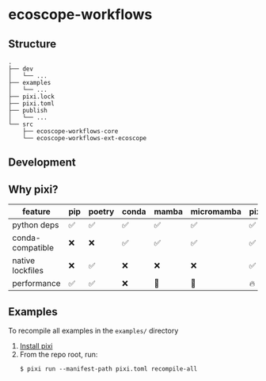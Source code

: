 # ecoscope-workflows

## Structure

```
.
├── dev
│   └── ...
├── examples
│   └── ...
├── pixi.lock
├── pixi.toml
├── publish
│   └── ...
└── src
    ├── ecoscope-workflows-core
    └── ecoscope-workflows-ext-ecoscope
```

## Development

## Why pixi?

| feature            | pip | poetry | conda | mamba | micromamba | pixi.sh |
| ---------------    | --- | ------ | ----- | ----- | ---------- | ------- |
| python deps        |  ✅ |   ✅   | ✅    | ✅    | ✅         |  ✅     |
| conda-compatible   |  ❌ |   ❌   | ✅    | ✅    | ✅         |  ✅     |
| native lockfiles   |  ❌ |   ✅   | ❌    | ❌    | ❌         |  ✅     |
| performance        |  ✅ |   ✅   | ❌    | 🤷    | 🤷         |  🔥     |


## Examples

To recompile all examples in the `examples/` directory

1. [Install pixi](https://pixi.sh/latest/#installation)
2. From the repo root, run:
    ```console
    $ pixi run --manifest-path pixi.toml recompile-all
    ```
